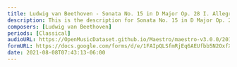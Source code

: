 ```yaml
---
title: Ludwig van Beethoven - Sonata No. 15 in D Major Op. 28 I. Allegro (1)
description: This is the description for Sonata No. 15 in D Major Op. 28 I. Allegro by Ludwig van Beethoven
composers: [Ludwig van Beethoven]
periods: [Classical]
audioURL: https://OpenMusicDataset.github.io/Maestro/maestro-v3.0.0/2017/MIDI-Unprocessed_044_PIANO044_MID--AUDIO-split_07-06-17_Piano-e_1-04_wav--2.midi
formURL: https://docs.google.com/forms/d/e/1FAIpQLSfmRjEq6AEUfbb5N2OxfXxOUNYY6LRMndQi_x8nGkehdXP8SQ/viewform
date: 2021-08-08T07:43:13-06:00
---
```

